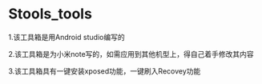 # Stools_tools
1.该工具箱是用Android studio编写的

2.该工具箱是为小米note写的，如需应用到其他机型上，得自己着手修改其内容

3.该工具箱具有一键安装xposed功能，一键刷入Recovey功能  
